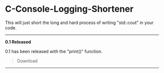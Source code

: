 # C-Console-Logging-Shortener
This will just short the long and hard process of writing "std::cout" in your code.

-------

<b>0.1 Released</b>

0.1 has been released with the "print()" function.

> Download


-------
